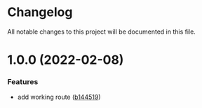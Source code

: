 # Changelog

All notable changes to this project will be documented in this file.

# 1.0.0 (2022-02-08)


### Features

* add working route ([b144519](https://github.com/YasminTeles/cooler/commit/b144519827c911c40bd67f9a0ccb2408f050cce4))
